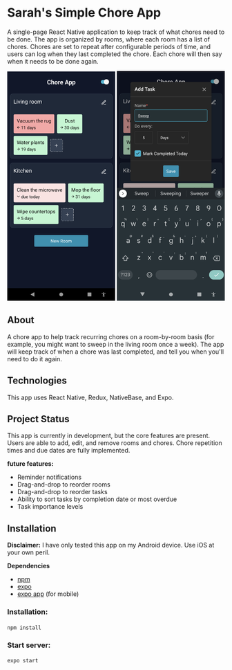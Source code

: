 # Sarah's Simple Chore App

A single-page React Native application to keep track of what chores need to be done. The app is organized by rooms, where each room has a list of chores. Chores are set to repeat after configurable periods of time, and users can log when they last completed the chore. Each chore will then say when it needs to be done again.

<p float="left">
<img src="screenshots/home_page.png" alt="home page" width="250"/>
<img src="screenshots/add_task.png" alt="add task popup" width="250"/>
</p>


## About

A chore app to help track recurring chores on a room-by-room basis (for example, you might want to sweep in the living room once a week). The app will keep track of when a chore was last completed, and tell you when you'll need to do it again.

## Technologies

This app uses React Native, Redux, NativeBase, and Expo.

## Project Status

This app is currently in development, but the core features are present. Users are able to add, edit, and remove rooms and chores. Chore repetition times and due dates are fully implemented.

**future features:**

- Reminder notifications
- Drag-and-drop to reorder rooms
- Drag-and-drop to reorder tasks
- Ability to sort tasks by completion date or most overdue
- Task importance levels

## Installation

**Disclaimer:** I have only tested this app on my Android device. Use iOS at your own peril.

**Dependencies**

- [npm](https://www.npmjs.com/)
- [expo](https://docs.expo.dev/get-started/installation/)
- [expo app](https://play.google.com/store/apps/details?id=host.exp.exponent&hl=en_US&gl=US&pli=1) (for mobile)

### Installation:

`npm install`

### Start server:

`expo start`
